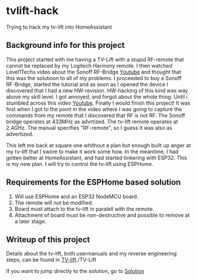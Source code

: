 # tvlift-hack
Trying to hack my tv-lift into HomeAssistant

## Background info for this project
This project started with me having a TV-Lift with a stupid RF-remote that cannot be replaced by my Logitech Harmony remote. I then watched Level1Techs video about the Sonoff RF-Bridge [Youtube](https://www.youtube.com/watch?v=Si2vt6fCTUY) and thought that this was the solutioon to all of my problems. I proceeded to buy a Sonoff RF-Bridge, started the tutorial and as soon as I opened the device I discovered that I had a new HW-revision. HW-hacking of this kind was way above my skill level. I got annoyed, and forgot about the whole thing.
Until i stumbled across this video [Youtube](https://youtu.be/k-FLN1cM4jk?si=Mh5JG8W0j0KNtHbd). Finally I would finish this project!
It was first when I got to the point in the video where I was going to capture the commands from my remote that I discovered that RF is not RF. The Sonoff bridge operates at 433MHz as advrtized. The tv-lift remote operates at 2.4GHz. The manual specifies "RF-remote", so I guess it was also as advertized.

This left me back at square one whithout a plan but enough built up anger at my tv-lift that I swore to make it work some how.
In the meantime, I had gotten better at HomeAssistant, and had started tinkering with ESP32.
This is my new plan. I will try to control the tv-lift using ESPHome.

## Requirements for the ESPHome based solution
1. Will use ESPHome and an  ESP32 NodeMCU board.
2. The remote will not be modified.
3. Board must attach to the tv-lift in paralell with the remote.
4. Attachment of board must be non-destructive and possible to remove at a later stage.

## Writeup of this project
Details about the tv-lift, both usermanuals and my reverse engineering steps, can be found in [TV-lift](./TV-lift/)./TV-Lift

If you want to jump directly to the solution, go to [Solution](./Solution)
